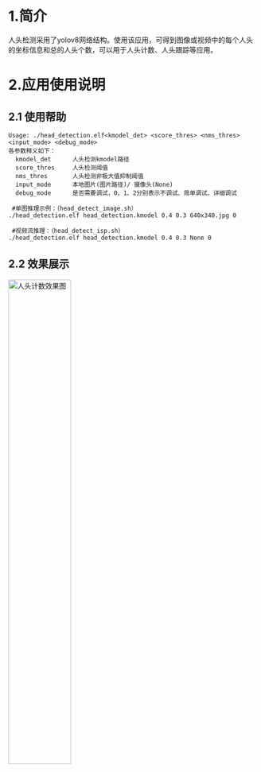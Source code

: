 # 1.简介

人头检测采用了yolov8网络结构。使用该应用，可得到图像或视频中的每个人头的坐标信息和总的人头个数，可以用于人头计数、人头跟踪等应用。

# 2.应用使用说明

## 2.1 使用帮助

```
Usage: ./head_detection.elf<kmodel_det> <score_thres> <nms_thres> <input_mode> <debug_mode>
各参数释义如下：
  kmodel_det      人头检测kmodel路径
  score_thres     人头检测阈值
  nms_thres       人头检测非极大值抑制阈值
  input_mode      本地图片(图片路径)/ 摄像头(None)
  debug_mode      是否需要调试，0、1、2分别表示不调试、简单调试、详细调试
 
 #单图推理示例：（head_detect_image.sh）
./head_detection.elf head_detection.kmodel 0.4 0.3 640x340.jpg 0

 #视频流推理：（head_detect_isp.sh）
./head_detection.elf head_detection.kmodel 0.4 0.3 None 0
```
## 2.2 效果展示

<img src="https://kendryte-download.canaan-creative.com/k230/downloads/doc_images/ai_demo/head_detection/head_detection_result.jpg" alt="人头计数效果图" width="50%" height="50%"/>

